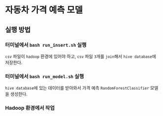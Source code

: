 # 자동차 가격 예측 모델
## 실행 방법
### 터미널에서 `bash run_insert.sh` 실행
`csv` 파일이 `hadoop` 환경에 있어야 하고, `csv` 파일 `3`개를 `join`해서 `hive database`에 저장한다.
### 터미널에서 `bash run_model.sh` 실행
`hive database`에 있는 데이터를 받아와서 가격 예측 `RandomForestClassifier` 모델을 생성한다.
### Hadoop 환경에서 작업
